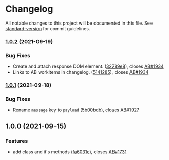 # Changelog

All notable changes to this project will be documented in this file. See [standard-version](https://github.com/conventional-changelog/standard-version) for commit guidelines.

### [1.0.2](https://github.com/fmecgroup/skripio-helper-response-emitter/compare/v1.0.1...v1.0.2) (2021-09-19)


### Bug Fixes

* Create and attach response DOM element. ([32789e8](https://github.com/fmecgroup/skripio-helper-response-emitter/commit/32789e8888045f449985c5b72912e5cde317f42f)), closes [AB#1934](https://dev.azure.com/fmec/FMS/_workitems/edit/1934)
* Links to AB workitems in changelog. ([5141285](https://github.com/fmecgroup/skripio-helper-response-emitter/commit/5141285eca6b25a000422506ec93222af4686196)), closes [AB#1934](https://dev.azure.com/fmec/FMS/_workitems/edit/1934)

### [1.0.1](https://github.com/fmecgroup/skripio-helper-response-emitter/compare/v1.0.0...v1.0.1) (2021-09-18)


### Bug Fixes

* Rename `message` key to `payload` ([5b00bdb](https://github.com/fmecgroup/skripio-helper-response-emitter/commit/5b00bdbd9ff9f01e238a3bb3bb384b2bb28c90a6)), closes [AB#1927](https://dev.azure.com/fmec/FMS/_workitems/edit//1927)

## 1.0.0 (2021-09-15)


### Features

* add class and it's methods ([fa6031e](https://github.com/fmecgroup/skripio-helper-response-emitter/commit/fa6031e914fbda99c77e566f23cde957bc60b9db)), closes [AB#1731](https://dev.azure.com/fmec/FMS/_workitems/edit//1731)
